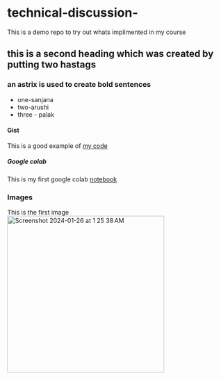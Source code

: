 # technical-discussion-
This is a demo repo to try out whats implimented in my course


## this is a second heading which was created by putting two hastags
### an astrix is used to create bold sentences 

* one-sanjana
* two-arushi
* three - palak

#### Gist
This is a good example of [my code](https://gist.github.com/sanjsky24/248384c29fd7c539bbec4884b3e01099)

##### Google colab
This is my first google colab [notebook](https://colab.research.google.com/github/sanjsky24/technical-discussion-/blob/main/Firstongooglecolab.ipynb)

### Images
This is the first image
<img width="361" alt="Screenshot 2024-01-26 at 1 25 38 AM" src="https://github.com/sanjsky24/technical-discussion-/assets/157721052/e272a040-388c-4248-aa99-51c78afcd7e6"> 


